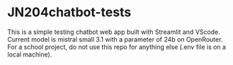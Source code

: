 # JN204chatbot-tests
This is a simple testing chatbot web app built with Streamlit and VScode.
Current model is mistral small 3.1 with a parameter of 24b on OpenRouter.
For a school project, do not use this repo for anything else (.env file is on a local machine).
